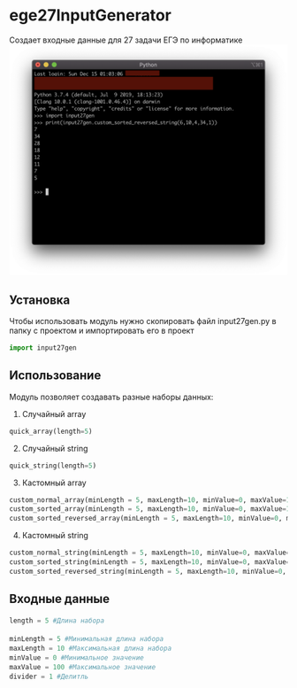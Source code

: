 # ege27InputGenerator
Создает входные данные для 27 задачи ЕГЭ по информатике
![ScreenShot](https://github.com/TemaSysoev/ege27InputGenerator/blob/master/Support%20files/screenshot.png)
## Установка
Чтобы использовать модуль нужно скопировать файл input27gen.py в папку с проектом и импортировать его в проект

```python
import input27gen
```
## Использование
Модуль позволяет создавать разные наборы данных:
1) Случайный array
```python
quick_array(length=5)
```
2) Случайный string
```python
quick_string(length=5)
```
3) Кастомный array
```python
custom_normal_array(minLength = 5, maxLength=10, minValue=0, maxValue=100, divider=1) #несортированный 
custom_sorted_array(minLength = 5, maxLength=10, minValue=0, maxValue=100, divider=1) #сортированный (min-max)
custom_sorted_reversed_array(minLength = 5, maxLength=10, minValue=0, maxValue=100, divider=1) #сортированный (max-min)
```
4) Кастомный string
```python
custom_normal_string(minLength = 5, maxLength=10, minValue=0, maxValue=100, divider=1) #несортированный 
custom_sorted_string(minLength = 5, maxLength=10, minValue=0, maxValue=100, divider=1) #сортированный (min-max)
custom_sorted_reversed_string(minLength = 5, maxLength=10, minValue=0, maxValue=100, divider=1) #сортированный (max-min)
```
## Входные данные
```python
length = 5 #Длина набора

minLength = 5 #Минимальная длина набора
maxLength = 10 #Максимальная длина набора 
minValue = 0 #Минимальное значение
maxValue = 100 #Максимальное значение
divider = 1 #Делитль
```
